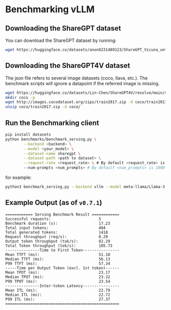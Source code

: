 # Benchmarking vLLM

## Downloading the ShareGPT dataset

You can download the ShareGPT dataset by running:
```bash
wget https://huggingface.co/datasets/anon8231489123/ShareGPT_Vicuna_unfiltered/resolve/main/ShareGPT_V3_unfiltered_cleaned_split.json
```

## Downloading the ShareGPT4V dataset

The json file refers to several image datasets (coco, llava, etc.). The benchmark scripts
will ignore a datapoint if the referred image is missing.
```bash
wget https://huggingface.co/datasets/Lin-Chen/ShareGPT4V/resolve/main/sharegpt4v_instruct_gpt4-vision_cap100k.json
mkdir coco -p
wget http://images.cocodataset.org/zips/train2017.zip -O coco/train2017.zip
unzip coco/train2017.zip -d coco/
```

## Run the Benchmarking client
```bash
pip install datasets
python benchmarks/benchmark_serving.py \
        --backend <backend> \
        --model <your_model> \
        --dataset-name sharegpt \
        --dataset-path <path to dataset> \
        --request-rate <request_rate> \ # By default <request_rate> is inf
        --num-prompts <num_prompts> # By default <num_prompts> is 1000
```

for example:
```bash
python3 benchmark_serving.py --backend vllm --model meta-llama/Llama-3.2-3B-Instruct --dataset-name sharegpt --dataset-path ShareGPT_V3_unfiltered_cleaned_split.json --profile --num-prompts 2
```

## Example Output (as of `v0.7.1`)
```
============ Serving Benchmark Result ============
Successful requests:                     5
Benchmark duration (s):                  17.23
Total input tokens:                      404
Total generated tokens:                  1418
Request throughput (req/s):              0.29
Output token throughput (tok/s):         82.29
Total Token throughput (tok/s):          105.73
---------------Time to First Token----------------
Mean TTFT (ms):                          51.10
Median TTFT (ms):                        56.13
P99 TTFT (ms):                           57.34
-----Time per Output Token (excl. 1st token)------
Mean TPOT (ms):                          23.17
Median TPOT (ms):                        23.32
P99 TPOT (ms):                           23.54
---------------Inter-token Latency----------------
Mean ITL (ms):                           22.79
Median ITL (ms):                         22.72
P99 ITL (ms):                            27.37
==================================================
```
